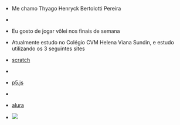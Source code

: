 - Me chamo Thyago Henryck Bertolotti Pereira
- 
- Eu gosto de jogar vôlei nos finais de semana

- Atualmente estudo no Colégio CVM Helena Viana Sundin, e estudo utilizando os 3 seguintes sites
- [scratch](https://scratch.mit.edu/)
- 
- [p5.js](https://editor.p5js.org/)
- 
- [alura](https://www.alura.com.br/)
- ![](https://media.tenor.com/ZMe398J4PoEAAAAC/ok-okay.gif)
